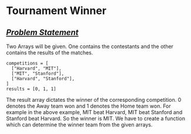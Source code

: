 # Tournament Winner

## <u><i><b>Problem Statement</b></i></u>

Two Arrays will be given.
One contains the contestants and the other contains the results of the matches.

```
competitions = [
  ["Harvard", "MIT"],
  ["MIT", "Stanford"],
  ["Harvard", "Stanford"],
]
results = [0, 1, 1]
```

The result array dictates the winner of the corresponding competition. 0 denotes the Away team won and 1 denotes the Home team won. For example in the above example, MIT beat Harvard, MIT  beat Stanford and Stanford beat Harvard. So the winner is MIT.
We have to create a function which can determine the winner team from the given arrays.
